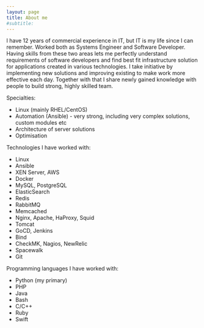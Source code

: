 ```yaml
---
layout: page
title: About me
#subtitle:
---
```


I have 12 years of commercial experience in IT, but IT is my life since I can remember. Worked both as Systems Engineer and Software Developer. Having skills from these two areas lets me perfectly understand requirements of software developers and find best fit infrastructure solution for applications created in various technologies. I take initiative by implementing new solutions and improving existing to make work more effective each day. Together with that I share newly gained knowledge with people to build strong, highly skilled team.

Specialties:
  - Linux (mainly RHEL/CentOS)
  - Automation (Ansible) - very strong, including very complex solutions, custom modules etc
  - Architecture of server solutions
  - Optimisation

Technologies I have worked with:
  - Linux
  - Ansible
  - XEN Server, AWS
  - Docker
  - MySQL, PostgreSQL
  - ElasticSearch
  - Redis
  - RabbitMQ
  - Memcached
  - Nginx, Apache, HaProxy, Squid
  - Tomcat
  - GoCD, Jenkins
  - Bind
  - CheckMK, Nagios, NewRelic
  - Spacewalk
  - Git

Programming languages I have worked with:
  - Python (my primary)
  - PHP
  - Java
  - Bash
  - C/C++
  - Ruby
  - Swift
